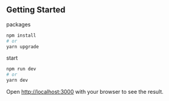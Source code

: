 ## Getting Started

packages
```bash
npm install
# or
yarn upgrade
```

start
```bash
npm run dev
# or
yarn dev
```

Open [http://localhost:3000](http://localhost:3000) with your browser to see the result.

